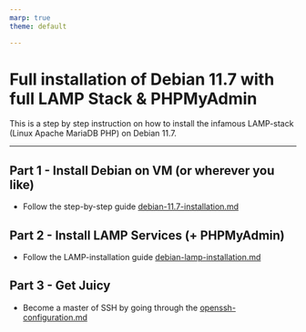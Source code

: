 ```yaml
---
marp: true
theme: default

---
```



<style rel=""></style>


# Full installation of Debian 11.7 with full LAMP Stack & PHPMyAdmin

This is a step by step instruction on how to install the infamous LAMP-stack (Linux Apache MariaDB PHP) on Debian 11.7.

---

## Part 1 - Install Debian on VM (or wherever you like)

- Follow the step-by-step guide [debian-11.7-installation.md](debian-11.7-installation.md)

## Part 2 - Install LAMP Services (+ PHPMyAdmin)

- Follow the LAMP-installation guide [debian-lamp-installation.md](debian-lamp-installation.md)

## Part 3 - Get Juicy

- Become a master of SSH by going through the [openssh-configuration.md](openssh-configuration.md)